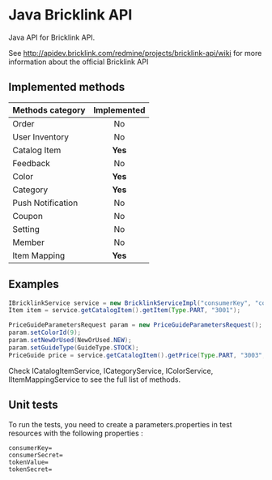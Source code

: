 # Java Bricklink API

Java API for Bricklink API.

See http://apidev.bricklink.com/redmine/projects/bricklink-api/wiki for more information about the official Bricklink API

## Implemented methods
| Methods category | Implemented   |
| :------------ | :-------------: |
| Order       |  No   |
| User Inventory       |  No   |
| Catalog Item       |  **Yes**   |
| Feedback       |  No   |
| Color       |  **Yes**   |
| Category       |  **Yes**   |
| Push Notification       |  No   |
| Coupon       |  No   |
| Setting       |  No   |
| Member       |  No   |
| Item Mapping       |  **Yes**   |


## Examples


```java
IBricklinkService service = new BricklinkServiceImpl("consumerKey", "consumerSecret", "tokenValue", "tokenSecret");
Item item = service.getCatalogItem().getItem(Type.PART, "3001");

PriceGuideParametersRequest param = new PriceGuideParametersRequest();
param.setColorId(9);
param.setNewOrUsed(NewOrUsed.NEW);
param.setGuideType(GuideType.STOCK);
PriceGuide price = service.getCatalogItem().getPrice(Type.PART, "3003", param);


```

Check ICatalogItemService, ICategoryService, IColorService, IItemMappingService to see the full list of methods.

## Unit tests

To run the tests, you need to create a parameters.properties in test resources with the following properties :

    consumerKey=
    consumerSecret=
    tokenValue=
    tokenSecret=
    
